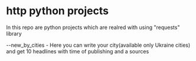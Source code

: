 # http python projects
 In this repo are python projects which are realred with using "requests" library

--new_by_cities - Here you can write your city(available only Ukraine cities) and get 10 headlines with time of publishing and a sources
